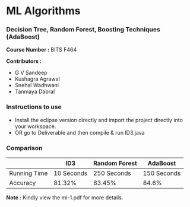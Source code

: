 <h1>ML Algorithms</h1>
<h3>Decision Tree, Random Forest, Boosting Techniques (AdaBoost)</h3>
<b>Course Number :</b> BITS F464

<b>Contributors : </b>
<ul>
<li>G V Sandeep</li>
<li>Kushagra Agrawal</li>
<li>Snehal Wadhwani</li>
<li>Tanmaya Dabral</li>
</ul>


<h3>Instructions to use</h3>
<ul>
	<li>Install the eclipse version directly and import the project directly into your workspace.</li>
	<li>OR go to Deliverable and then compile & run ID3.java </li>
</ul>
<h3>Comparison</h3>
<table>
	<thead>
		<tr>
			<th></th>
			<th>ID3</th>
			<th>Random Forest</th>
			<th>AdaBoost</th>
		</tr>
	</thead>
	<tbody>
		<tr>
			<td>Running Time</td>
			<td>10 Seconds</td>
			<td>250 Seconds</td>
			<td>150 Seconds</td>
		</tr>
		<tr>
			<td>Accuracy</td>
			<td>81.32%</td>
			<td>83.45%</td>
			<td>84.6%</td>
		</tr>
	</tbody>
</table>
<p><b>Note :</b> Kindly view the ml-1.pdf for more details.</p>